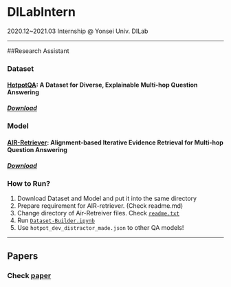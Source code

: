 # DILabIntern
 2020.12~2021.03 Internship @ Yonsei Univ. DILab
 
***
##Research Assistant

### Dataset
#### [HotpotQA](https://arxiv.org/abs/1809.09600): A Dataset for Diverse, Explainable Multi-hop Question Answering
##### [Download](https://hotpotqa.github.io/)

### Model
#### [AIR-Retriever](https://arxiv.org/abs/2005.01218): Alignment-based Iterative Evidence Retrieval for Multi-hop Question Answering
##### [Download](https://github.com/vikas95/AIR-retriever)

### How to Run?
1. Download Dataset and Model and put it into the same directory
2. Prepare requirement for AIR-retriever. (Check readme.md)
3. Change directory of Air-Retreiver files. Check [`readme.txt`](https://github.com/TikaToka/dilab-internship/blob/main/research-assistant/src/readme.txt)
4. Run [`Dataset-Builder.ipynb`](https://github.com/vikas95/AIR-retriever)
5. Use `hotpot_dev_distractor_made.json` to other QA models!

***
## Papers
### Check [paper](https://github.com/TikaToka/dilab-internship/tree/main/paper)
